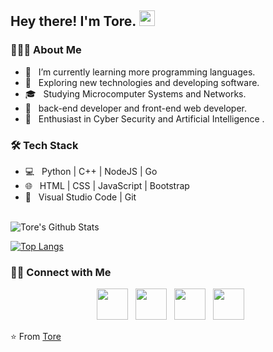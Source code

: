<h2> Hey there! I'm Tore. <img src="https://github.com/souvikguria98/souvikguria98/blob/master/Hi.gif" width="25"></h2>


<h3> 👨🏻‍💻 About Me </h3>

- 🔭 &nbsp; I’m currently learning more programming languages.
- 🤔 &nbsp; Exploring new technologies and developing software.
- 🎓 &nbsp; Studying Microcomputer Systems and Networks.
- 💼 &nbsp; back-end developer and front-end web developer.
- 🌱 &nbsp; Enthusiast in Cyber Security and Artificial Intelligence .



<h3>🛠 Tech Stack</h3>

- 💻 &nbsp; Python | C++ | NodeJS | Go
- 🌐 &nbsp; HTML | CSS | JavaScript | Bootstrap
- 🔧 &nbsp; Visual Studio Code | Git


<br>

<img align="center" src="https://github-readme-stats.vercel.app/api?username=torecsgo&include_all_commits=true&count_private=true&show_icons=true&line_height=20&title_color=7A7ADB&icon_color=2234AE&text_color=D3D3D3&bg_color=0,000000,130F40" alt="Tore's Github Stats">

</br>

[![Top Langs](https://github-readme-stats.vercel.app/api/top-langs/?username=torecsgo&layout=compact&text_color=daf7dc&bg_color=151515)](https://github.com/devSouvik/github-readme-stats)


<h3> 🤝🏻 Connect with Me </h3>

<p align="center">
&nbsp; <a href="https://twitter.com/tore_csgo" target="_blank" rel="noopener noreferrer"><img src="https://img.icons8.com/plasticine/100/000000/twitter.png" width="50" /></a>  
&nbsp; <a href="https://www.instagram.com/tore_csgo/" target="_blank" rel="noopener noreferrer"><img src="https://img.icons8.com/plasticine/100/000000/instagram-new.png" width="50" /></a>  
&nbsp; <a href="https://www.linkedin.com/es//" target="_blank" rel="noopener noreferrer"><img src="https://img.icons8.com/plasticine/100/000000/linkedin.png" width="50" /></a>
&nbsp; <a href="mailto:torecsgo@gmail.com" target="_blank" rel="noopener noreferrer"><img src="https://img.icons8.com/plasticine/100/000000/gmail.png"  width="50" /></a>
</p>

⭐️ From [Tore](https://github.com/torecsgo)
